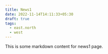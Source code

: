 ```yaml
---
title: News1
date: 2022-11-14T14:11:33+05:30
draft: true
tags:
  - east.north
  - west
---
```


This is some markdown content for news1 page.